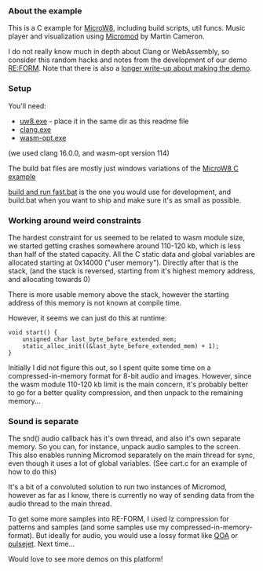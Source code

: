 ### About the example

This is a C example for [MicroW8](https://exoticorn.github.io/microw8/), including build scripts, util funcs.
Music player and visualization using [Micromod](https://github.com/martincameron/micromod) by Martin Cameron.

I do not really know much in depth about Clang or WebAssembly, 
so consider this random hacks and notes from the development of 
our demo [RE:FORM](https://demozoo.org/productions/371274/).
Note that there is also a [longer write-up about making the demo](https://teadrinker.net/blog/re-form.html).

### Setup

You'll need:
 * [uw8.exe](https://github.com/exoticorn/microw8/releases) - place it in the same dir as this readme file
 * [clang.exe](https://clang.llvm.org/)
 * [wasm-opt.exe](https://github.com/WebAssembly/binaryen/releases) 

(we used clang 16.0.0, and wasm-opt version 114)

The build bat files are mostly just windows variations of the [MicroW8 C example](https://github.com/exoticorn/microw8/tree/master/examples/c)

[build and run fast.bat](https://github.com/teadrinker/microw8-c-example/blob/main/example-project/build%20and%20run%20fast.bat) is the one you would use for development, and build.bat when you want to ship and make sure it's as small as possible.

### Working around weird constraints

The hardest constraint for us seemed to be related to wasm module size, 
we started getting crashes somewhere around 110-120 kb, which is less than 
half of the stated capacity. All the C static data and global variables 
are allocated starting at 0x14000 ("user memory"). Directly after that 
is the stack, (and the stack is reversed, starting from it's highest 
memory address, and allocating towards 0)

There is more usable memory above the stack, however the starting 
address of this memory is not known at compile time.

However, it seems we can just do this at runtime:

    void start() {
        unsigned char last_byte_before_extended_mem;
        static_alloc_init((&last_byte_before_extended_mem) + 1);
    }

Initially I did not figure this out, so I spent quite some 
time on a compressed-in-memory format for 8-bit audio and images.
However, since the wasm module 110-120 kb limit is the main concern, 
it's probably better to go for a better quality compression, and then
unpack to the remaining memory...


### Sound is separate

The snd() audio callback has it's own thread, and also it's own separate memory. 
So you can, for instance, unpack audio samples to the screen.
This also enables running Micromod separately on the main thread 
for sync, even though it uses a lot of global variables.
(See cart.c for an example of how to do this)

It's a bit of a convoluted solution to run two instances of Micromod, however
as far as I know, there is currently no way of sending data from the audio thread to the main thread.

To get some more samples into RE-FORM, I used lz compression for 
patterns and samples (and some samples use my compressed-in-memory-format).
But ideally for audio, you would use a lossy format like [QOA](https://github.com/phoboslab/qoa) or [pulsejet](https://yupferris.github.io/blog/2021/06/07/pulsejet-sample-compression-codec-for-64k.html). Next time...

Would love to see more demos on this platform!
